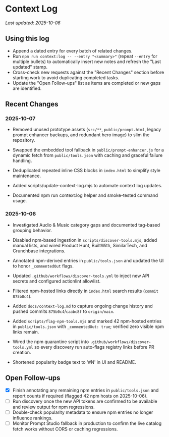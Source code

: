 # Context Log

_Last updated: 2025-10-06_

## Using this log
- Append a dated entry for every batch of related changes.
- Run `npm run context:log -- --entry "<summary>"` (repeat `--entry` for multiple bullets) to automatically insert new notes and refresh the "Last updated" stamp.
- Cross-check new requests against the "Recent Changes" section before starting work to avoid duplicating completed tasks.
- Update the "Open Follow-ups" list as items are completed or new gaps are identified.

## Recent Changes

### 2025-10-07
- Removed unused prototype assets (`src/**`, `public/prompt.html`, legacy prompt enhancer backups, and redundant hero image) to slim the repository.
- Swapped the embedded tool fallback in `public/prompt-enhancer.js` for a dynamic fetch from `public/tools.json` with caching and graceful failure handling.
- Deduplicated repeated inline CSS blocks in `index.html` to simplify style maintenance.

- Added scripts/update-context-log.mjs to automate context log updates.
- Documented npm run context:log helper and smoke-tested command usage.
### 2025-10-06
- Investigated Audio & Music category gaps and documented tag-based grouping behavior.
- Disabled npm-based ingestion in `scripts/discover-tools.mjs`, added manual lists, and wired Product Hunt, BuiltWith, SimilarTech, and Crunchbase integrations.
- Annotated npm-derived entries in `public/tools.json` and updated the UI to honor `_commentedOut` flags.
- Updated `.github/workflows/discover-tools.yml` to inject new API secrets and configured actionlint allowlist.
- Filtered npm-hosted links directly in `index.html` search results (`commit 875b0c4`).
- Added `docs/context-log.md` to capture ongoing change history and pushed commits `875b0c4`/`caabc8f` to `origin/main`.
- Added `scripts/flag-npm-tools.mjs` and marked 42 npm-hosted entries in `public/tools.json` with `_commentedOut: true`; verified zero visible npm links remain.
- Wired the npm quarantine script into `.github/workflows/discover-tools.yml` so every discovery run auto-flags registry links before PR creation.

- Shortened popularity badge text to '#N' in UI and README.
## Open Follow-ups
- [x] Finish annotating any remaining npm entries in `public/tools.json` and report counts if required (flagged 42 npm hosts on 2025-10-06).
- [ ] Run discovery once the new API tokens are confirmed to be available and review output for npm regressions.
- [ ] Double-check popularity metadata to ensure npm entries no longer influence rankings.
- [ ] Monitor Prompt Studio fallback in production to confirm the live catalog fetch works without CORS or caching regressions.
